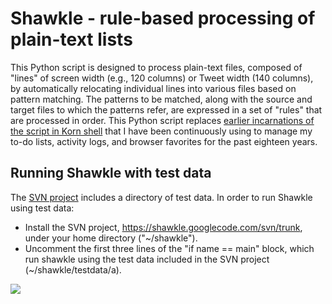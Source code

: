 # Shawkle - rule-based processing of plain-text lists #

This Python script is designed to process plain-text files,
composed of "lines" of screen width (e.g., 120 columns)
or Tweet width (140 columns), by automatically relocating
individual lines into various files based on pattern matching.
The patterns to be matched, along with the source and target
files to which the patterns refer, are expressed in a set of
"rules" that are processed in order.  This Python script
replaces [earlier incarnations of the script in Korn shell](http://www.lifehacker.com/software/command-line/getting-things-done-with-rulebased-list-processing-217063.php)
that I have been continuously using to manage my to-do lists,
activity logs, and browser favorites for the past eighteen
years.

## Running Shawkle with test data ##

The [SVN project](http://code.google.com/p/shawkle/) includes a directory of test data.  In order
to run Shawkle using test data:
  * Install the SVN project, https://shawkle.googlecode.com/svn/trunk, under your home directory ("~/shawkle").
  * Uncomment the first three lines of the "if name == main" block, which run shawkle using the test data included in the SVN project (~/shawkle/testdata/a).

[![](http://wingware.com/images/coded-with-logo-129x66.png)](http://wingware.com)